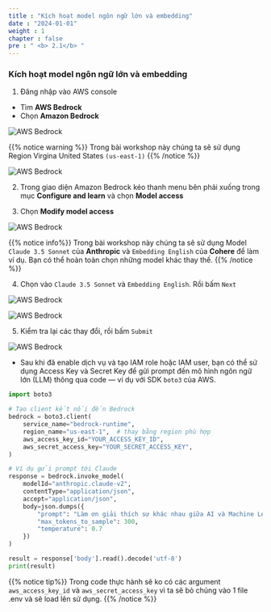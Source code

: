 ```yaml
---
title : "Kích hoạt model ngôn ngữ lớn và embedding"
date : "2024-01-01"
weight : 1 
chapter : false
pre : " <b> 2.1</b> "
---
```



### Kích hoạt model ngôn ngữ lớn và embedding

1. Đăng nhập vào AWS console
  - Tìm **AWS Bedrock**
  - Chọn **Amazon Bedrock**

![AWS Bedrock](/images/2.prerequisite/2.0.png)

{{% notice warning %}}
Trong bài workshop này chúng ta sẽ sử dụng Region Virgina United States `(us-east-1)`
{{% /notice %}}

![AWS Bedrock](/images/2.prerequisite/2.1.png)

2. Trong giao diện Amazon Bedrock kéo thanh menu bên phải xuống trong mục **Configure and learn** và chọn **Model access**

3. Chọn **Modify model access**


![AWS Bedrock](/images/2.prerequisite/2.2.png)


{{% notice info%}}
Trong bài workshop này chúng ta sẽ sử dụng Model `Claude 3.5 Sonnet` của **Anthropic** và `Embedding English` của **Cohere** để làm ví dụ. Bạn có thể hoàn toàn chọn những model khác thay thế.
{{% /notice %}}

4. Chọn vào `Claude 3.5 Sonnet` và `Embedding English`. Rồi bấm `Next`

![AWS Bedrock](/images/2.prerequisite/2.3.png)

![AWS Bedrock](/images/2.prerequisite/2.4.png)

5. Kiểm tra lại các thay đổi, rồi bấm `Submit`

![AWS Bedrock](/images/2.prerequisite/2.5.png)


- Sau khi đã enable dịch vụ và tạo IAM role hoặc IAM user, bạn có thể sử dụng Access Key và Secret Key để gửi prompt đến mô hình ngôn ngữ lớn (LLM) thông qua code — ví dụ với SDK `boto3` của AWS.

```python
import boto3

# Tạo client kết nối đến Bedrock
bedrock = boto3.client(
    service_name="bedrock-runtime",
    region_name="us-east-1",  # thay bằng region phù hợp
    aws_access_key_id="YOUR_ACCESS_KEY_ID",
    aws_secret_access_key="YOUR_SECRET_ACCESS_KEY",
)

# Ví dụ gửi prompt tới Claude
response = bedrock.invoke_model(
    modelId="anthropic.claude-v2",
    contentType="application/json",
    accept="application/json",
    body=json.dumps({
        "prompt": "Làm ơn giải thích sự khác nhau giữa AI và Machine Learning.",
        "max_tokens_to_sample": 300,
        "temperature": 0.7
    })
)

result = response['body'].read().decode('utf-8')
print(result)
```

{{% notice tip%}}
Trong code thực hành sẽ ko có các argument `aws_access_key_id` và `aws_secret_access_key` vì ta sẽ bỏ chúng vào 1 file .env và sẽ load lên sử dụng.
{{% /notice %}}